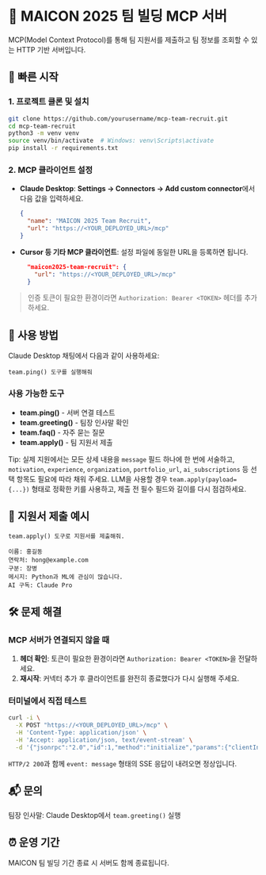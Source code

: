 # 🎯 MAICON 2025 팀 빌딩 MCP 서버

MCP(Model Context Protocol)를 통해 팀 지원서를 제출하고 팀 정보를 조회할 수 있는 HTTP 기반 서버입니다.

## 🚀 빠른 시작

### 1. 프로젝트 클론 및 설치

```bash
git clone https://github.com/yourusername/mcp-team-recruit.git
cd mcp-team-recruit
python3 -m venv venv
source venv/bin/activate  # Windows: venv\Scripts\activate
pip install -r requirements.txt
```

### 2. MCP 클라이언트 설정

- **Claude Desktop**: **Settings → Connectors → Add custom connector**에서 다음 값을 입력하세요.

  ```json
  {
    "name": "MAICON 2025 Team Recruit",
    "url": "https://<YOUR_DEPLOYED_URL>/mcp"
  }
  ```

- **Cursor 등 기타 MCP 클라이언트**: 설정 파일에 동일한 URL을 등록하면 됩니다.
  ```json
    "maicon2025-team-recruit": {
      "url": "https://<YOUR_DEPLOYED_URL>/mcp"
    }
  ```
> 인증 토큰이 필요한 환경이라면 `Authorization: Bearer <TOKEN>` 헤더를 추가하세요.

## 🔧 사용 방법

Claude Desktop 채팅에서 다음과 같이 사용하세요:

```
team.ping() 도구를 실행해줘
```

### 사용 가능한 도구

- **team.ping()** - 서버 연결 테스트
- **team.greeting()** - 팀장 인사말 확인
- **team.faq()** - 자주 묻는 질문
- **team.apply()** - 팀 지원서 제출

Tip: 실제 지원에서는 모든 상세 내용을 `message` 필드 하나에 한 번에 서술하고, `motivation`, `experience`, `organization`, `portfolio_url`, `ai_subscriptions` 등 선택 항목도 필요에 따라 채워 주세요. LLM을 사용할 경우 `team.apply(payload={...})` 형태로 정확한 키를 사용하고, 제출 전 필수 필드와 길이를 다시 점검하세요.

## 📝 지원서 제출 예시

```
team.apply() 도구로 지원서를 제출해줘.

이름: 홍길동
연락처: hong@example.com
구분: 장병
메시지: Python과 ML에 관심이 많습니다.
AI 구독: Claude Pro
```

## 🛠️ 문제 해결

### MCP 서버가 연결되지 않을 때

1. **헤더 확인**: 토큰이 필요한 환경이라면 `Authorization: Bearer <TOKEN>`을 전달하세요.
2. **재시작**: 커넥터 추가 후 클라이언트를 완전히 종료했다가 다시 실행해 주세요.

### 터미널에서 직접 테스트

```bash
curl -i \
  -X POST "https://<YOUR_DEPLOYED_URL>/mcp" \
  -H 'Content-Type: application/json' \
  -H 'Accept: application/json, text/event-stream' \
  -d '{"jsonrpc":"2.0","id":1,"method":"initialize","params":{"clientInfo":{"name":"curl","version":"1.0"},"protocolVersion":"2024-11-05"}}'
```

`HTTP/2 200`과 함께 `event: message` 형태의 SSE 응답이 내려오면 정상입니다.

## 📬 문의

팀장 인사말: Claude Desktop에서 `team.greeting()` 실행

## ⏰ 운영 기간

MAICON 팀 빌딩 기간 종료 시 서버도 함께 종료됩니다.
